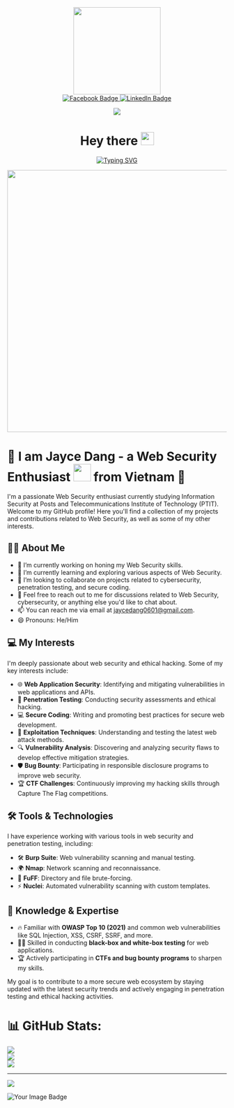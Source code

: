 <div id="header" align="center">
  <img src="https://media.giphy.com/media/wiTY1JMB6xvUUjuPRH/giphy.gif" width="200" />
</div>

<div id="badges" align="center">
  <a href="https://www.facebook.com/jaycelati0n/">
    <img src="https://img.shields.io/badge/Facebook-%231877F2?style=for-the-badge&logo=facebook&logoColor=white" alt="Facebook Badge"/>
  </a>
  <a href="https://www.linkedin.com/in/duc-tai-dang-346436269/">
    <img src="https://img.shields.io/badge/LinkedIn-%230077B5?style=for-the-badge&logo=linkedin&logoColor=white" alt="LinkedIn Badge"/>
  </a>
</div>

<div align="center">
  
  [![](https://visitcount.itsvg.in/api?id=Jaycelation&label=Profile%20Views&color=9&icon=5&pretty=true)](https://visitcount.itsvg.in)
  
</div>

<h1 align="center">
  Hey there
  <img src="https://media.giphy.com/media/v1.Y2lkPTc5MGI3NjExZngzdjNnaXgwbXp2bTA3dGxjMTlvbTJ4Z2xlc3Y5b3M1bXExMjJ3NyZlcD12MV9pbnRlcm5hbF9naWZfYnlfaWQmY3Q9cw/hvRJCLFzcasrR4ia7z/giphy.gif" width="30px"/>
</h1>

<div align="center">
  
  [![Typing SVG](https://readme-typing-svg.demolab.com?font=Fira+Code&pause=1000&center=true&vCenter=true&width=480&lines=%E2%AD%90Welcome+to+my+profile%E2%AD%90;%F0%9F%9A%80Jayce+Dang%F0%9F%9A%80;%F0%9F%92%BBWeb+Security%F0%9F%92%BB;%E2%9D%A4%EF%B8%8FPTIT%E2%9D%A4%EF%B8%8F)](https://git.io/typing-svg)
  
</div>

<div align="center">
  <img src="https://media.giphy.com/media/qgQUggAC3Pfv687qPC/giphy.gif" width="600"/>
</div>

# :rocket: I am Jayce Dang - a Web Security Enthusiast <img src="https://media.giphy.com/media/WFZvB7VIXBgiz3oDXE/giphy.gif" width="40"> from Vietnam 👋

I'm a passionate Web Security enthusiast currently studying Information Security at Posts and Telecommunications Institute of Technology (PTIT). Welcome to my GitHub profile! Here you'll find a collection of my projects and contributions related to Web Security, as well as some of my other interests.

## :woman_technologist: About Me

- 🔭 I’m currently working on honing my Web Security skills.
- 🌱 I’m currently learning and exploring various aspects of Web Security.
- 👯 I’m looking to collaborate on projects related to cybersecurity, penetration testing, and secure coding.
- 💬 Feel free to reach out to me for discussions related to Web Security, cybersecurity, or anything else you'd like to chat about.
- 📫 You can reach me via email at [jaycedang0601@gmail.com](jaycedang0601@gmail.com).
- 😄 Pronouns: He/Him

## :computer: My Interests

I'm deeply passionate about web security and ethical hacking. Some of my key interests include:

- 🌐 **Web Application Security**: Identifying and mitigating vulnerabilities in web applications and APIs.
- 🔐 **Penetration Testing**: Conducting security assessments and ethical hacking.
- 💻 **Secure Coding**: Writing and promoting best practices for secure web development.
- 🚀 **Exploitation Techniques**: Understanding and testing the latest web attack methods.
- 🔍 **Vulnerability Analysis**: Discovering and analyzing security flaws to develop effective mitigation strategies.
- 🛡️ **Bug Bounty**: Participating in responsible disclosure programs to improve web security.
- 🏆 **CTF Challenges**: Continuously improving my hacking skills through Capture The Flag competitions.

## :hammer_and_wrench: Tools & Technologies

I have experience working with various tools in web security and penetration testing, including:

- 🛠 **Burp Suite**: Web vulnerability scanning and manual testing.
- 🌍 **Nmap**: Network scanning and reconnaissance.
- 🔎 **FuFF**: Directory and file brute-forcing.
- ⚡ **Nuclei**: Automated vulnerability scanning with custom templates.

## :closed_lock_with_key: Knowledge & Expertise

- 🔥 Familiar with **OWASP Top 10 (2021)** and common web vulnerabilities like SQL Injection, XSS, CSRF, SSRF, and more.
- 🏴‍☠️ Skilled in conducting **black-box and white-box testing** for web applications.
- 🏆 Actively participating in **CTFs and bug bounty programs** to sharpen my skills.

My goal is to contribute to a more secure web ecosystem by staying updated with the latest security trends and actively engaging in penetration testing and ethical hacking activities.


# 📊 GitHub Stats:
![](https://github-readme-stats.vercel.app/api?username=Jaycelation&theme=default&hide_border=false&include_all_commits=true&count_private=true)<br/>
![](https://nirzak-streak-stats.vercel.app/?user=Jaycelation&theme=default&hide_border=false)<br/>
![](https://github-readme-stats.vercel.app/api/top-langs/?username=Jaycelation&theme=default&hide_border=false&include_all_commits=true&count_private=true&layout=compact)
  
---
[![](https://visitcount.itsvg.in/api?id=Jaycelation&icon=0&color=0)](https://visitcount.itsvg.in)

<img src="https://tryhackme-badges.s3.amazonaws.com/Jaycelat1on.png" alt="Your Image Badge" />






